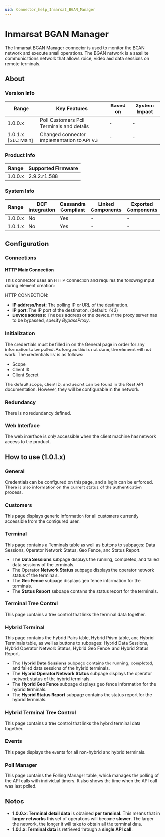 ```yaml
---
uid: Connector_help_Inmarsat_BGAN_Manager
---
```


# Inmarsat BGAN Manager

The Inmarsat BGAN Manager connector is used to monitor the BGAN network and execute small operations. The BGAN network is a satellite communications network that allows voice, video and data sessions on remote terminals.

## About

### Version Info

| **Range**            | **Key Features**                          | **Based on** | **System Impact** |
|----------------------|-------------------------------------------|--------------|-------------------|
| 1.0.0.x | Poll Customers Poll Terminals and details | \-           | \-                |
| 1.0.1.x \[SLC Main\] | Changed connector implementation to API v3 | \-           | \-                |

### Product Info

| **Range** | **Supported Firmware** |
|-----------|------------------------|
| 1.0.0.x   | 2.9.2.r1.588           |

### System Info

| **Range** | **DCF Integration** | **Cassandra Compliant** | **Linked Components** | **Exported Components** |
|-----------|---------------------|-------------------------|-----------------------|-------------------------|
| 1.0.0.x   | No                  | Yes                     | \-                    | \-                      |
| 1.0.1.x   | No                  | Yes                     | \-                    | \-                      |

## Configuration

### Connections

#### HTTP Main Connection

This connector uses an HTTP connection and requires the following input during element creation:

HTTP CONNECTION:

- **IP address/host**: The polling IP or URL of the destination.
- **IP port**: The IP port of the destination. (default: *443*)
- **Device address**: The bus address of the device. If the proxy server has to be bypassed, specify *BypassProxy*.

### Initialization

The credentials must be filled in on the General page in order for any information to be polled. As long as this is not done, the element will not work. The credentials list is as follows:

- Scope
- Client ID
- Client Secret

The default scope, client ID, and secret can be found in the Rest API documentation. However, they will be configurable in the network.

### Redundancy

There is no redundancy defined.

### Web Interface

The web interface is only accessible when the client machine has network access to the product.

## How to use (1.0.1.x)

### General

Credentials can be configured on this page, and a login can be enforced. There is also information on the current status of the authentication process.

### Customers

This page displays generic information for all customers currently accessible from the configured user.

### Terminal

This page contains a Terminals table as well as buttons to subpages: Data Sessions, Operator Network Status, Geo Fence, and Status Report.

- The **Data Sessions** subpage displays the running, completed, and failed data sessions of the terminals.
- The Operator **Network Status** subpage displays the operator network status of the terminals.
- The **Geo Fence** subpage displays geo fence information for the terminals.
- The **Status Report** subpage contains the status report for the terminals.

### Terminal Tree Control

This page contains a tree control that links the terminal data together.

### Hybrid Terminal

This page contains the Hybrid Pairs table, Hybrid Prism table, and Hybrid Terminals table, as well as buttons to subpages: Hybrid Data Sessions, Hybrid Operator Network Status, Hybrid Geo Fence, and Hybrid Status Report.

- The **Hybrid Data Sessions** subpage contains the running, completed, and failed data sessions of the hybrid terminals.
- The **Hybrid Operator Network Status** subpage displays the operator network status of the hybrid terminals.
- The **Hybrid Geo Fence** subpage displays geo fence information for the hybrid terminals.
- The **Hybrid Status Report** subpage contains the status report for the hybrid terminals.

### Hybrid Terminal Tree Control

This page contains a tree control that links the hybrid terminal data together.

### Events

This page displays the events for all non-hybrid and hybrid terminals.

### Poll Manager

This page contains the Polling Manager table, which manages the polling of the API calls with individual timers. It also shows the time when the API call was last polled.

## Notes

- **1.0.0.x**: **Terminal detail data** is obtained **per terminal**. This means that in **larger networks** this set of operations will become **slower**. The larger the network, the longer it will take to obtain all the terminal data.
- **1.0.1.x**: **Terminal data** is retrieved through a **single API call**.
